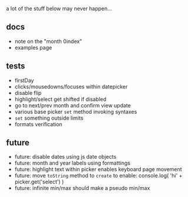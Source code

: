 
a lot of the stuff below may never happen...

docs
----

- note on the "month 0index"
- examples page


tests
-----

- firstDay
- clicks/mousedowns/focuses within datepicker
- disable flip
- highlight/select get shifted if disabled
- go to next/prev month and confirm view update
- various base picker `set` method invoking syntaxes
- `set` something outside limits
- formats verification


future
------

- future: disable dates using js date objects
- future: month and year labels using formattings
- future: highlight text within picker enables keyboard page movement
- future: move `toString` method to `create` to enable: console.log( 'hi' + picker.get('select') )
- future: infinite min/max should make a pseudo min/max